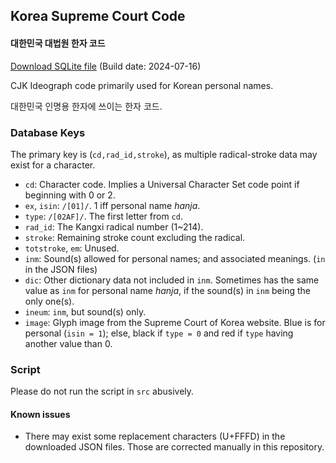 
## Korea Supreme Court Code

#### 대한민국 대법원 한자 코드

[Download SQLite file](https://github.com/delvier/KoreaSCourtCode/raw/main/webhanja.db) (Build date: 2024-07-16)

CJK Ideograph code primarily used for Korean personal names.

대한민국 인명용 한자에 쓰이는 한자 코드.

### Database Keys

The primary key is (`cd,rad_id,stroke`), as multiple radical-stroke data may exist for a character.

* `cd`: Character code. Implies a Universal Character Set code point if beginning with 0 or 2.
* `ex`, `isin`: `/[01]/`. 1 iff personal name _hanja_.
* `type`: `/[02AF]/`. The first letter from `cd`.
* `rad_id`: The Kangxi radical number (1~214).
* `stroke`: Remaining stroke count excluding the radical.
* `totstroke`, `em`: Unused.
* `inm`: Sound(s) allowed for personal names; and associated meanings. (`in` in the JSON files)
* `dic`: Other dictionary data not included in `inm`. Sometimes has the same value as `inm` for personal name _hanja_, if the sound(s) in `inm` being the only one(s).
* `ineum`: `inm`, but sound(s) only.
* `image`: Glyph image from the Supreme Court of Korea website. Blue is for personal (`isin = 1`); else, black if `type = 0` and red if `type` having another value than 0.

### Script

Please do not run the script in `src` abusively.

#### Known issues

* There may exist some replacement characters (U+FFFD) in the downloaded JSON files. Those are corrected manually in this repository.
